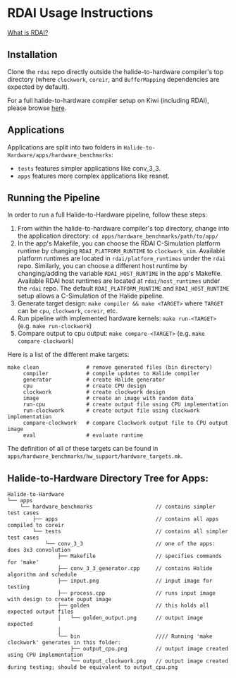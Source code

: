 # RDAI Usage Instructions
[What is RDAI?](https://github.com/thenextged/rdai/blob/master/README.md)

## Installation
Clone the `rdai` repo directly outside the halide-to-hardware compiler's top directory (where `clockwork`, `coreir`, and `BufferMapping` dependencies are expected by default).

For a full halide-to-hardware compiler setup on Kiwi (including RDAI), please browse [here](https://github.com/thenextged/rdai/blob/master/INSTALL.md).

## Applications
Applications are split into two folders in `Halide-to-Hardware/apps/hardware_benchmarks`:
- `tests` features simpler applications like conv_3_3.
- `apps` features more complex applications like resnet.

## Running the Pipeline
In order to run a full Halide-to-Hardware pipeline, follow these steps:
1. From within the halide-to-hardware compiler's top directory, change into the application directory: `cd apps/hardware_benchmarks/path/to/app/`
2. In the app's Makefile, you can choose the RDAI C-Simulation platform runtime by changing `RDAI_PLATFORM_RUNTIME` to `clockwork_sim`. Available platform runtimes are located in `rdai/platform_runtimes` under the `rdai` repo. Similarly, you can choose a different host runtime by changing/adding the variable `RDAI_HOST_RUNTIME` in the app's Makefile. Available RDAI host runtimes are located at `rdai/host_runtimes` under the `rdai` repo. The default `RDAI_PLATFORM_RUNTIME` and `RDAI_HOST_RUNTIME` setup allows a C-Simulation of the Halide pipeline.
3. Generate target design: `make compiler && make <TARGET>` where `TARGET` can be `cpu`, `clockwork`, `coreir`, etc.
4. Run pipeline with implemented hardware kernels: `make run-<TARGET>` (e.g. `make run-clockwork`)
5. Compare output to cpu output: `make compare-<TARGET>` (e.g. `make compare-clockwork`)

Here is a list of the different make targets:
<pre><code>make clean               # remove generated files (bin directory)
     compiler            # compile updates to Halide compiler
     generator           # create Halide generator
     cpu                 # create CPU design
     clockwork           # create clockwork design
     image               # create an image with random data
     run-cpu             # create output file using CPU implementation
     run-clockwork       # create output file using clockwork implementation
     compare-clockwork   # compare Clockwork output file to CPU output image
     eval                # evaluate runtime </code></pre>

The definition of all of these targets can be found in `apps/hardware_benchmarks/hw_support/hardware_targets.mk`.

## Halide-to-Hardware Directory Tree for Apps:
<pre><code>Halide-to-Hardware
└── apps
    └── hardware_benchmarks                    // contains simpler test cases
        ├── apps                               // contains all apps compiled to coreir
        └── tests                              // contains all simpler test cases
            └── conv_3_3                       // one of the apps: does 3x3 convolution
                ├── Makefile                   // specifies commands for 'make'
                ├── conv_3_3_generator.cpp     // contains Halide algorithm and schedule
                ├── input.png                  // input image for testing
                ├── process.cpp                // runs input image with design to create ouput image
                ├── golden                     // this holds all expected output files
                │   └── golden_output.png      // output image expected
                │
                └── bin                        //// Running 'make clockwork' generates in this folder:
                    ├── output_cpu.png         // output image created using CPU implementation
                    └── output_clockwork.png   // output image created during testing; should be equivalent to output_cpu.png</code></pre>
